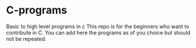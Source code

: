 # C-programs
Basic to high level programs in c 
This repo is for the beginners who want to contribute in C.
You can add here the programs as of you choice but should not be repeated. 
